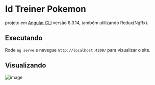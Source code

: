 # Id Treiner Pokemon

projeto em [Angular CLI](https://github.com/angular/angular-cli) versão 8.3.14, também utilizando Redux(NgRx).

## Executando

Rode `ng serve` e navegue `http://localhost:4200/` para vizualizar o site.

## Visualizando

![image](https://user-images.githubusercontent.com/17071599/82268754-26723200-9946-11ea-8060-a705b8ef22fc.png)
